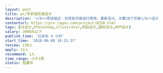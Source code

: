 ```yaml
---                
layout: post       
title: pc/手机端页面设计           
description: '</br>项目描述：对现有页面进行修改，重新设计。大概10个页面</br>设计要求：大气简洁，有过信息发布，中大型网站设计的优先。</br>'     
contenturl: https://pro.lagou.com/project/8330.html      
tags: [UI设计,Photoshop,illustrator,网站设计,图标设计,APP设计]            
salary: 3000元以下          
publish_time: '已发布 4 小时'         
start_time: '2018-06-08 10:31:37'           
review: 130人                   
apply: 13人                   
recommend: 1人                   
time_range: 小于1周              
status: 招募中                  
---                 
```

